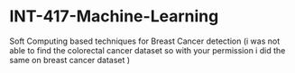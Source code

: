 # INT-417-Machine-Learning

Soft Computing based techniques for Breast Cancer detection
(i was not able to find the colorectal cancer dataset so with your permission i did the same on breast cancer dataset
)
